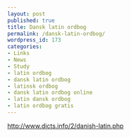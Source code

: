```yaml
---
layout: post
published: true
title: Dansk latin ordbog
permalink: /dansk-latin-ordbog/
wordpress_id: 173
categories:
- Links
- News
- Study
- latin ordbog
- dansk latin ordbog
- latinsk ordbog
- dansk latin ordbog online
- latin dansk ordbog
- latin ordbog gratis
---
```



<a href="http://www.dicts.info/2/danish-latin.php">http://www.dicts.info/2/danish-latin.php</a>


<!--adsense#Referer-->
